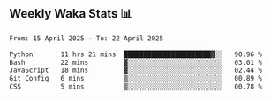 ## Weekly Waka Stats 📊
<!--START_SECTION:waka-->

```txt
From: 15 April 2025 - To: 22 April 2025

Python       11 hrs 21 mins  ██████████████████████▓░░   90.96 %
Bash         22 mins         ▓░░░░░░░░░░░░░░░░░░░░░░░░   03.01 %
JavaScript   18 mins         ▓░░░░░░░░░░░░░░░░░░░░░░░░   02.44 %
Git Config   6 mins          ▒░░░░░░░░░░░░░░░░░░░░░░░░   00.89 %
CSS          5 mins          ▒░░░░░░░░░░░░░░░░░░░░░░░░   00.78 %
```

<!--END_SECTION:waka-->

<!--

Here are some ideas to get you started:

- 🔭 I’m currently working on (way to add branches committed on)
- 🌱 I’m currently learning Web Frameworks and Machine Learning! (Lisp, JS (react & angular), Python, and __)
- 💬 Ask me about ...
- 📫 How to reach me: 
- 😄 Pronouns: He/Him/His
- ⚡ Fun fact: ...

that-recsys-lab
-->

